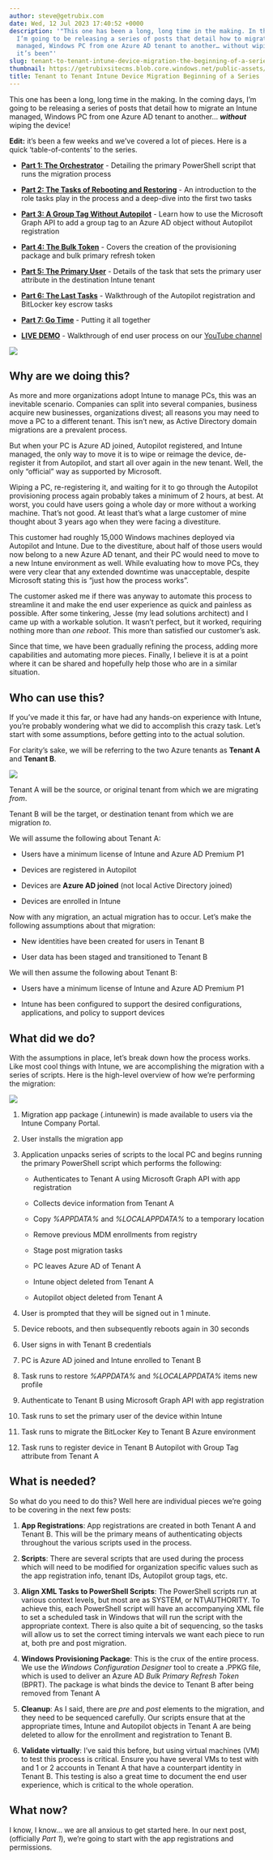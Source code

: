 ```yaml
---
author: steve@getrubix.com
date: Wed, 12 Jul 2023 17:40:52 +0000
description: '"This one has been a long, long time in the making. In the coming days,
  I’m going to be releasing a series of posts that detail how to migrate an Intune
  managed, Windows PC from one Azure AD tenant to another… without wiping the device!Edit:
  it’s been"'
slug: tenant-to-tenant-intune-device-migration-the-beginning-of-a-series
thumbnail: https://getrubixsitecms.blob.core.windows.net/public-assets/content/v1/thumbnails/tenant-to-tenant-intune-device-migration-the-beginning-of-a-series_thumbnail.jpg
title: Tenant to Tenant Intune Device Migration Beginning of a Series
---
```


This one has been a long, long time in the making. In the coming days, I’m going to be releasing a series of posts that detail how to migrate an Intune managed, Windows PC from one Azure AD tenant to another… **_without_** wiping the device!

**Edit:** it’s been a few weeks and we’ve covered a lot of pieces. Here is a quick ‘table-of-contents’ to the series.

-   [**Part 1: The Orchestrator**](https://www.getrubix.com/blog/tenant-to-tenant-intune-device-migration-part-1-the-orchestrator) - Detailing the primary PowerShell script that runs the migration process
    
-   [**Part 2: The Tasks of Rebooting and Restoring**](https://www.getrubix.com/blog/tenant-to-tenant-intune-device-migration-part-2-the-tasks-of-rebooting-and-restoring) - An introduction to the role tasks play in the process and a deep-dive into the first two tasks
    
-   [**Part 3: A Group Tag Without Autopilot**](https://www.getrubix.com/blog/tenant-to-tenant-intune-device-migration-part-3-a-group-tag-without-autopilot) \- Learn how to use the Microsoft Graph API to add a group tag to an Azure AD object without Autopilot registration
    
-   [**Part 4: The Bulk Token**](https://www.getrubix.com/blog/tenant-to-tenant-intune-device-migration-part-4-the-bulk-token) - Covers the creation of the provisioning package and bulk primary refresh token
    
-   [**Part 5: The Primary User**](https://www.getrubix.com/blog/tenant-to-tenant-intune-device-migration-part-5-the-primary-user) - Details of the task that sets the primary user attribute in the destination Intune tenant
    
-   [**Part 6: The Last Tasks**](https://www.getrubix.com/blog/tenant-to-tenant-intune-device-migration-part-6-the-last-tasks) \- Walkthrough of the Autopilot registration and BitLocker key escrow tasks
    
-   [**Part 7: Go Time**](https://www.getrubix.com/blog/tenant-to-tenant-intune-device-migration-part-7-go-time) \- Putting it all together
    
-   [**LIVE DEMO**](https://www.youtube.com/watch?v=IxSi6UGOikg) - Walkthrough of end user process on our [YouTube channel](https://www.youtube.com/@getrubix9986)
    

![](https://getrubixsitecms.blob.core.windows.net/public-assets/content/v1/5dd365a31aa1fd743bc30b8e/a2bac790-82e8-4dbe-b984-af97442dce66/1.png)

Why are we doing this?
----------------------

As more and more organizations adopt Intune to manage PCs, this was an inevitable scenario. Companies can split into several companies, business acquire new businesses, organizations divest; all reasons you may need to move a PC to a different tenant. This isn’t new, as Active Directory domain migrations are a prevalent process.

But when your PC is Azure AD joined, Autopilot registered, and Intune managed, the only way to move it is to wipe or reimage the device, de-register it from Autopilot, and start all over again in the new tenant. Well, the only “official” way as supported by Microsoft.

Wiping a PC, re-registering it, and waiting for it to go through the Autopilot provisioning process again probably takes a minimum of 2 hours, at best. At worst, you could have users going a whole day or more without a working machine. That’s not good. At least that’s what a large customer of mine thought about 3 years ago when they were facing a divestiture.

This customer had roughly 15,000 Windows machines deployed via Autopilot and Intune. Due to the divestiture, about half of those users would now belong to a new Azure AD tenant, and their PC would need to move to a new Intune environment as well. While evaluating how to move PCs, they were very clear that any extended downtime was unacceptable, despite Microsoft stating this is “just how the process works”.

The customer asked me if there was anyway to automate this process to streamline it and make the end user experience as quick and painless as possible. After some tinkering, Jesse (my lead solutions architect) and I came up with a workable solution. It wasn’t perfect, but it worked, requiring nothing more than _one reboot_. This more than satisfied our customer’s ask.

Since that time, we have been gradually refining the process, adding more capabilities and automating more pieces. Finally, I believe it is at a point where it can be shared and hopefully help those who are in a similar situation.

Who can use this?
-----------------

If you’ve made it this far, or have had any hands-on experience with Intune, you’re probably wondering what we did to accomplish this crazy task. Let’s start with some assumptions, before getting into to the actual solution.

For clarity’s sake, we will be referring to the two Azure tenants as **Tenant A** and **Tenant B**.

![](https://getrubixsitecms.blob.core.windows.net/public-assets/content/v1/5dd365a31aa1fd743bc30b8e/2ee75b9a-e87b-4c58-b097-1e2a06811696/2.png)

Tenant A will be the source, or original tenant from which we are migrating _from_.

Tenant B will be the target, or destination tenant from which we are migration _to_.

We will assume the following about Tenant A:

-   Users have a minimum license of Intune and Azure AD Premium P1
    
-   Devices are registered in Autopilot
    
-   Devices are **Azure AD joined** (not local Active Directory joined)
    
-   Devices are enrolled in Intune
    

Now with any migration, an actual migration has to occur. Let’s make the following assumptions about that migration:

-   New identities have been created for users in Tenant B
    
-   User data has been staged and transitioned to Tenant B
    

We will then assume the following about Tenant B:

-   Users have a minimum license of Intune and Azure AD Premium P1
    
-   Intune has been configured to support the desired configurations, applications, and policy to support devices
    

What did we do?
---------------

With the assumptions in place, let’s break down how the process works. Like most cool things with Intune, we are accomplishing the migration with a series of scripts. Here is the high-level overview of how we’re performing the migration:

![](https://getrubixsitecms.blob.core.windows.net/public-assets/content/v1/5dd365a31aa1fd743bc30b8e/10b71a9f-8ed3-4af1-81af-e494955c82bc/3.png)

1.  Migration app package (.intunewin) is made available to users via the Intune Company Portal.
    
2.  User installs the migration app
    
3.  Application unpacks series of scripts to the local PC and begins running the primary PowerShell script which performs the following:
    
    -   Authenticates to Tenant A using Microsoft Graph API with app registration
        
    -   Collects device information from Tenant A
        
    -   Copy _%APPDATA%_ and _%LOCALAPPDATA%_ to a temporary location
        
    -   Remove previous MDM enrollments from registry
        
    -   Stage post migration tasks
        
    -   PC leaves Azure AD of Tenant A
        
    -   Intune object deleted from Tenant A
        
    -   Autopilot object deleted from Tenant A
        
4.  User is prompted that they will be signed out in 1 minute.
    
5.  Device reboots, and then subsequently reboots again in 30 seconds
    
6.  User signs in with Tenant B credentials
    
7.  PC is Azure AD joined and Intune enrolled to Tenant B
    
8.  Task runs to restore _%APPDATA%_ and _%LOCALAPPDATA%_ items new profile
    
9.  Authenticate to Tenant B using Microsoft Graph API with app registration
    
10.  Task runs to set the primary user of the device within Intune
    
11.  Task runs to migrate the BitLocker Key to Tenant B Azure environment
    
12.  Task runs to register device in Tenant B Autopilot with Group Tag attribute from Tenant A
    

What is needed?
---------------

So what do you need to do this? Well here are individual pieces we’re going to be covering in the next few posts:

1.  **App Registrations**: App registrations are created in both Tenant A and Tenant B. This will be the primary means of authenticating objects throughout the various scripts used in the process.
    
2.  **Scripts**: There are several scripts that are used during the process which will need to be modified for organization specific values such as the app registration info, tenant IDs, Autopilot group tags, etc.
    
3.  **Align XML Tasks to PowerShell Scripts**: The PowerShell scripts run at various context levels, but most are as SYSTEM, or NT\\AUTHORITY. To achieve this, each PowerShell script will have an accompanying XML file to set a scheduled task in Windows that will run the script with the appropriate context. There is also quite a bit of sequencing, so the tasks will allow us to set the correct timing intervals we want each piece to run at, both pre and post migration.
    
4.  **Windows Provisioning Package**: This is the crux of the entire process. We use the _Windows Configuration Designer_ tool to create a .PPKG file, which is used to deliver an Azure AD _Bulk Primary Refresh Token_ (BPRT). The package is what binds the device to Tenant B after being removed from Tenant A
    
5.  **Cleanup**: As I said, there are _pre_ and _post_ elements to the migration, and they need to be sequenced carefully. Our scripts ensure that at the appropriate times, Intune and Autopilot objects in Tenant A are being deleted to allow for the enrollment and registration to Tenant B.
    
6.  **Validate virtually**: I’ve said this before, but using virtual machines (VM) to test this process is critical. Ensure you have several VMs to test with and 1 or 2 accounts in Tenant A that have a counterpart identity in Tenant B. This testing is also a great time to document the end user experience, which is critical to the whole operation.
    

What now?
---------

I know, I know… we are all anxious to get started here. In our next post, (officially _Part 1_), we’re going to start with the app registrations and permissions.
